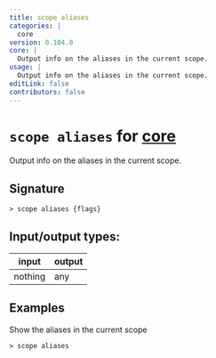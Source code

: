 ```yaml
---
title: scope aliases
categories: |
  core
version: 0.104.0
core: |
  Output info on the aliases in the current scope.
usage: |
  Output info on the aliases in the current scope.
editLink: false
contributors: false
---
```

<!-- This file is automatically generated. Please edit the command in https://github.com/nushell/nushell instead. -->

# `scope aliases` for [core](/commands/categories/core.md)

<div class='command-title'>Output info on the aliases in the current scope.</div>

## Signature

```> scope aliases {flags} ```


## Input/output types:

| input   | output |
| ------- | ------ |
| nothing | any    |
## Examples

Show the aliases in the current scope
```nu
> scope aliases

```
